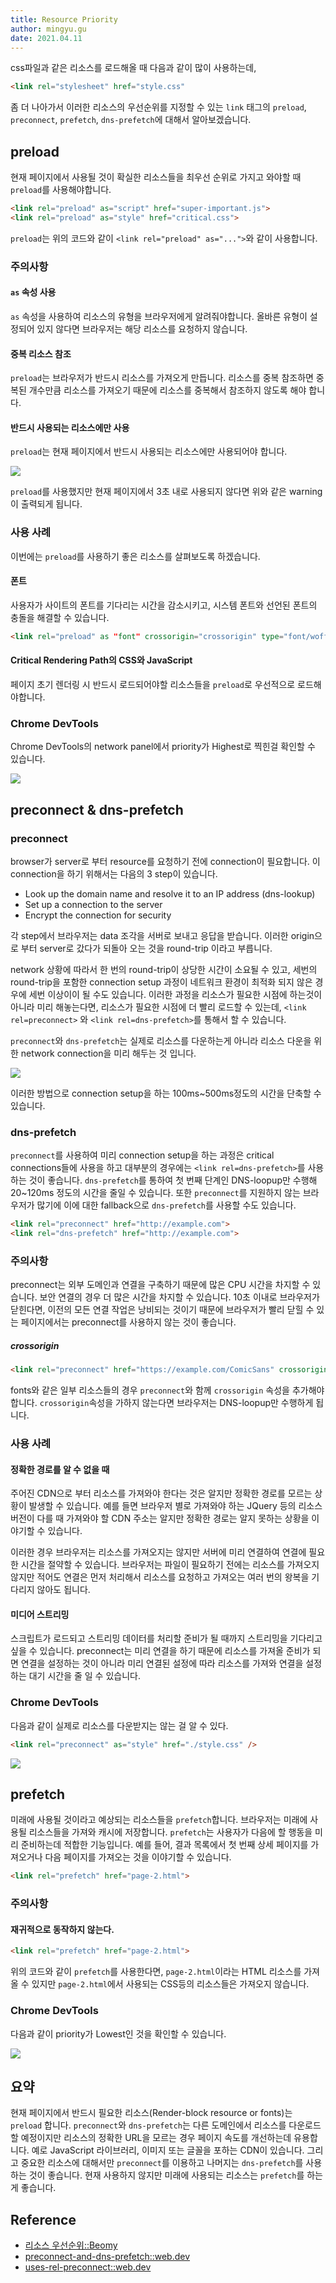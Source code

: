```yaml
---
title: Resource Priority
author: mingyu.gu
date: 2021.04.11
---
```

css파일과 같은 리소스를 로드해올 때 다음과 같이 많이 사용하는데,

```html
<link rel="stylesheet" href="style.css"
```

좀 더 나아가서 이러한 리소스의 우선순위를 지정할 수 있는 `link` 태그의 `preload`, `preconnect`, `prefetch`, `dns-prefetch`에 대해서 알아보겠습니다.

## preload

현재 페이지에서 사용될 것이 확실한 리소스들을 최우선 순위로 가지고 와야할 때 `preload`를 사용해야합니다.

```html
<link rel="preload" as="script" href="super-important.js">
<link rel="preload" as="style" href="critical.css">
```

`preload`는 위의 코드와 같이 `<link rel="preload" as="...">`와 같이 사용합니다.

### 주의사항

#### `as` 속성 사용

`as` 속성을 사용하여 리소스의 유형을 브라우저에게 알려줘야합니다. 올바른 유형이 설정되어 있지 않다면 브라우저는 해당 리소스를 요청하지 않습니다.

#### 중복 리소스 참조

`preload`는 브라우저가 반드시 리소스를 가져오게 만듭니다. 리소스를 중복 참조하면 중복된 개수만큼 리소스를 가져오기 때문에 리소스를 중복해서 참조하지 않도록 해야 합니다.

#### 반드시 사용되는 리소스에만 사용

`preload`는 현재 페이지에서 반드시 사용되는 리소스에만 사용되어야 합니다.

![](./images/preload-warning.png)

`preload`를 사용했지만 현재 페이지에서 3초 내로 사용되지 않다면 위와 같은 warning이 출력되게 됩니다.

### 사용 사례

이번에는 `preload`를 사용하기 좋은 리소스를 살펴보도록 하겠습니다.

#### 폰트

사용자가 사이트의 폰트를 기다리는 시간을 감소시키고, 시스템 폰트와 선언된 폰트의 충돌을 해결할 수 있습니다.

```html
<link rel="preload" as "font" crossorigin="crossorigin" type="font/woff2" href="myfont.woff2">
```

#### Critical Rendering Path의 CSS와 JavaScript

페이지 초기 렌더링 시 반드시 로드되어야할 리소스들을 `preload`로 우선적으로 로드해야합니다.

### Chrome DevTools

Chrome DevTools의 network panel에서 priority가 Highest로 찍힌걸 확인할 수 있습니다.

![](./images/preload-highest.png)

## preconnect & dns-prefetch

### preconnect

browser가 server로 부터 resource를 요청하기 전에 connection이 필요합니다. 이 connection을 하기 위해서는 다음의 3 step이 있습니다.

* Look up the domain name and resolve it to an IP address (dns-lookup)
* Set up a connection to the server
* Encrypt the connection for security

각 step에서 브라우저는 data 조각을 서버로 보내고 응답을 받습니다. 이러한 origin으로 부터 server로 갔다가 되돌아 오는 것을 round-trip 이라고 부릅니다.

network 상황에 따라서 한 번의 round-trip이 상당한 시간이 소요될 수 있고, 세번의 round-trip을 포함한 connection setup 과정이 네트워크 환경이 최적화 되지 않은 경우에 세번 이상이이 될 수도 있습니다. 이러한 과정을 리소스가 필요한 시점에 하는것이 아니라 미리 해놓는다면, 리소스가 필요한 시점에 더 빨리 로드할 수 있는데, `<link rel=preconnect>` 와 `<link rel=dns-prefetch>`를 통해서 할 수 있습니다.

`preconnect`와 `dns-prefetch`는 실제로 리소스를 다운하는게 아니라 리소스 다운을 위한 network connection을 미리 해두는 것 입니다.

![](./images/preconnect.png)

이러한 방법으로 connection setup을 하는 100ms~500ms정도의 시간을 단축할 수 있습니다.

### dns-prefetch

`preconnect`를 사용하여 미리 connection setup을 하는 과정은 critical connections들에 사용을 하고 대부분의 경우에는 `<link rel=dns-prefetch>`를 사용하는 것이 좋습니다. `dns-prefetch`를 통하여 첫 번째 단계인 DNS-loopup만 수행해 20~120ms 정도의 시간을 줄일 수 있습니다.
또한 `preconnect`를 지원하지 않는 브라우저가 많기에 이에 대한 fallback으로 `dns-prefetch`를 사용할 수도 있습니다.

```html
<link rel="preconnect" href="http://example.com">
<link rel="dns-prefetch" href="http://example.com">
```

### 주의사항

preconnect는 외부 도메인과 연결을 구축하기 때문에 많은 CPU 시간을 차지할 수 있습니다. 보안 연결의 경우 더 많은 시간을 차지할 수 있습니다. 10초 이내로 브라우저가 닫힌다면, 이전의 모든 연결 작업은 낭비되는 것이기 때문에 브라우저가 빨리 닫힐 수 있는 페이지에서는 preconnect를 사용하지 않는 것이 좋습니다.

##### crossorigin

```html
<link rel="preconnect" href="https://example.com/ComicSans" crossorigin>
```

fonts와 같은 일부 리소스들의 경우 `preconnect`와 함께 `crossorigin` 속성을 추가해야합니다.
`crossorigin`속성을 가하지 않는다면 브라우저는 DNS-loopup만 수행하게 됩니다.

### 사용 사례

#### 정확한 경로를 알 수 없을 때

주어진 CDN으로 부터 리소스를 가져와야 한다는 것은 알지만 정확한 경로를 모르는 상황이 발생할 수 있습니다. 예를 들면 브라우저 별로 가져와야 하는 JQuery 등의 리소스 버전이 다를 때 가져와야 할 CDN 주소는 알지만 정확한 경로는 알지 못하는 상황을 이야기할 수 있습니다.

이러한 경우 브라우저는 리소스를 가져오지는 않지만 서버에 미리 연결하여 연결에 필요한 시간을 절약할 수 있습니다. 브라우저는 파일이 필요하기 전에는 리소스를 가져오지 않지만 적어도 연결은 먼저 처리해서 리소스를 요청하고 가져오는 여러 번의 왕복을 기다리지 않아도 됩니다.

#### 미디어 스트리밍

스크립트가 로드되고 스트리밍 데이터를 처리할 준비가 될 때까지 스트리밍을 기다리고 싶을 수 있습니다. preconnect는 미리 연결을 하기 때문에 리소스를 가져올 준비가 되면 연결을 설정하는 것이 아니라 미리 연결된 설정에 따라 리소스를 가져와 연결을 설정하는 대기 시간을 줄 일 수 있습니다.

### Chrome DevTools

다음과 같이 실제로 리소스를 다운받지는 않는 걸 알 수 있다.

```html
<link rel="preconnect" as="style" href="./style.css" />
```

![](./images/preconnect-network.png)

## prefetch

미래에 사용될 것이라고 예상되는 리소스들을 `prefetch`합니다. 브라우저는 미래에 사용될 리소스들을 가져와 캐시에 저장합니다.
`prefetch`는 사용자가 다음에 할 행동을 미리 준비하는데 적합한 기능입니다. 예를 들어, 결과 목록에서 첫 번째 상세 페이지를 가져오거나 다음 페이지를 가져오는 것을 이야기할 수 있습니다.

```html
<link rel="prefetch" href="page-2.html">
```

### 주의사항

#### 재귀적으로 동작하지 않는다.

```html
<link rel="prefetch" href="page-2.html">
```

위의 코드와 같이 `prefetch`를 사용한다면, `page-2.html`이라는 HTML 리소스를 가져올 수 있지만 `page-2.html`에서 사용되는 CSS등의 리소스들은 가져오지 않습니다.

### Chrome DevTools

다음과 같이 priority가 Lowest인 것을 확인할 수 있습니다.

![](./images/prefetch-network.png)

## 요약
현재 페이지에서 반드시 필요한 리소스(Render-block resource or fonts)는 `preload` 합니다.
`preconnect`와 `dns-prefetch`는 다른 도메인에서 리소스를 다운로드할 예정이지만 리소스의 정확한 URL을 모르는 경우 페이지 속도를 개선하는데 유용합니다. 예로 JavaScript 라이브러리, 이미지 또는 글꼴을 포하는 CDN이 있습니다. 그리고 중요한 리소스에 대해서만 `preconnect`를 이용하고 나머지는 `dns-prefetch`를 사용하는 것이 좋습니다.
현재 사용하지 않지만 미래에 사용되는 리소스는 `prefetch`를 하는게 좋습니다.

## Reference
- [리소스 우선순위::Beomy](https://beomy.github.io/tech/browser/preload-preconnect-prefetch/)
- [preconnect-and-dns-prefetch::web.dev](https://web.dev/preconnect-and-dns-prefetch/)
- [uses-rel-preconnect::web.dev](https://web.dev/uses-rel-preconnect/)
